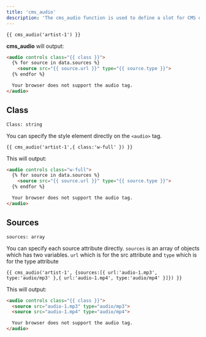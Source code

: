 ```yaml
---
title: 'cms_audio'
description: 'The cms_audio function is used to define a slot for CMS driven audio content, editable using Blutui Canopy.'
---
```


```canvas {% process=false %}
{{ cms_audio('artist-1') }}
```

**cms_audio** will output:

```html {% process=false %}
<audio controls class="{{ class }}">
  {% for source in data.sources %}
    <source src="{{ source.url }}" type="{{ source.type }}">
  {% endfor %}

  Your browser does not support the audio tag.
</audio>
```

## Class

`Class: string`

You can specify the style element directly on the `<audio>` tag.

```canvas {% process=false %}
{{ cms_audio('artist-1',{ class:'w-full' }) }}
```

This will output:

```html {% process=false %}
<audio controls class="w-full">
  {% for source in data.sources %}
    <source src="{{ source.url }}" type="{{ source.type }}">
  {% endfor %}

  Your browser does not support the audio tag.
</audio>
```

## Sources

`sources: array`

You can specify each source attribute directly. `sources` is an array of objects which has two variables. `url` which is for the src attribute and `type` which is for the type attribute

```canvas {% process=false %}
{{ cms_audio('artist-1', {sources:[{ url:'audio-1.mp3', type:'audio/mp3' },{ url:'audio-1.mp4', type:'audio/mp4' }]}) }}
```

This will output:

```html {% process=false %}
<audio controls class="{{ class }}">
  <source src="audio-1.mp3" type="audio/mp3">
  <source src="audio-1.mp4" type="audio/mp4">

  Your browser does not support the audio tag.
</audio>
```
